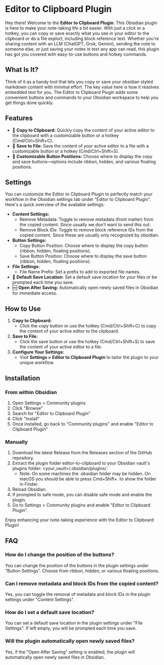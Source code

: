 # Editor to Clipboard Plugin

Hey there! Welcome to the **Editor to Clipboard Plugin**. This Obsidian plugin is here to make your note-taking life a bit easier. With just a click or a hotkey, you can copy or save exactly what you see in your editor to the clipboard or do a file explort, including block reference text. Whether you're sharing content with an LLM (ChatGPT, Grok, Gemini), sending the note to someone else, or just saving your notes in text any app can read, this plugin has got you covered with easy-to-use buttons and hotkey commands.

## What Is It?

Think of it as a handy tool that lets you copy or save your obsidian styled markdown content with minimal effort. The key value here is how it resolves embedded text for you. The Editor to Clipboard Plugin adds some convenient buttons and commands to your Obsidian workspace to help you get things done quickly.

## Features

- 📝 **Copy to Clipboard:** Quickly copy the content of your active editor to the clipboard with a customizable button or a hotkey (Cmd/Ctrl+Shift+C).
- 💾 **Save to File:** Save the content of your active editor to a file with a customizable button or a hotkey (Cmd/Ctrl+Shift+S).
- 📍 **Customizable Button Positions:** Choose where to display the copy and save buttons—options include ribbon, hidden, and various floating positions.

## Settings

You can customize the Editor to Clipboard Plugin to perfectly match your workflow in the Obsidian settings tab under "Editor to Clipboard Plugin". Here's a quick overview of the available settings:

- **Content Settings:**
  - Remove Metadata: Toggle to remove metadata (front matter) from the copied content. Since usually we don't want to send this out.
  - Remove Block IDs: Toggle to remove block reference IDs from the copied content. Since these are usually only recognized by obsidian.
- **Button Settings:**
  - Copy Button Position: Choose where to display the copy button (ribbon, hidden, floating positions).
  - Save Button Position: Choose where to display the save button (ribbon, hidden, floating positions).
- **File Settings:**
  - File Name Prefix: Set a prefix to add to exported file names.
- 📂 **Default Save Location:** Set a default save location for your files or be prompted each time you save.
- 🆕 **Open After Saving:** Automatically open newly saved files in Obsidian for immediate access.

## How to Use

1. **Copy to Clipboard:**
   - Click the copy button or use the hotkey (Cmd/Ctrl+Shift+C) to copy the content of your active editor to the clipboard.
2. **Save to File:**
   - Click the save button or use the hotkey (Cmd/Ctrl+Shift+S) to save the content of your active editor to a file.
3. **Configure Your Settings:**
   - Visit **Settings > Editor to Clipboard Plugin** to tailor the plugin to your unique workflow.

## Installation
### From within Obsidian
1. Open Settings > Community plugins
2. Click "Browse"
3. Search for "Editor to Clipboard Plugin"
4. Click "Install"
5. Once installed, go back to "Community plugins" and enable "Editor to Clipboard Plugin"
### Manually
1. Download the latest Release from the Releases section of the GitHub repository.
2. Extract the plugin folder editor-to-clipboard to your Obsidian vault's plugins folder: <your_vault>/.obsidian/plugins/.
   - Note: On some machines the .obsidian folder may be hidden. On macOS you should be able to press Cmd+Shift+. to show the folder in Finder.
3. Reload Obsidian.
4. If prompted to safe mode, you can disable safe mode and enable the plugin.
5. Go to Settings > Community plugins and enable "Editor to Clipboard Plugin".

Enjoy enhancing your note-taking experience with the Editor to Clipboard Plugin!

## FAQ
### How do I change the position of the buttons?
You can change the position of the buttons in the plugin settings under "Button Settings". Choose from ribbon, hidden, or various floating positions.

### Can I remove metadata and block IDs from the copied content?
Yes, you can toggle the removal of metadata and block IDs in the plugin settings under "Content Settings".

### How do I set a default save location?
You can set a default save location in the plugin settings under "File Settings". If left empty, you will be prompted each time you save.

### Will the plugin automatically open newly saved files?
Yes, if the "Open After Saving" setting is enabled, the plugin will automatically open newly saved files in Obsidian.